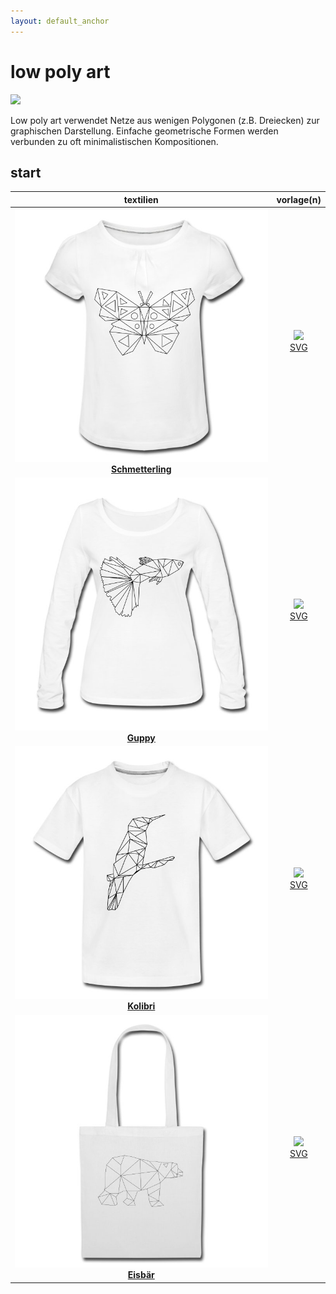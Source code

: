 ```yaml
---
layout: default_anchor
---
```

# low poly art

<img src="https://selber-ausmalen.de/designs/low-poly-art/hummingbird.svg" height="256">

Low poly art verwendet Netze aus wenigen Polygonen (z.B. Dreiecken) zur graphischen Darstellung. Einfache geometrische Formen werden verbunden zu oft minimalistischen Kompositionen.

## start

| textilien  | vorlage(n) |
|:--:|:--:|
|[![](butterfly.jpg) <br> **Schmetterling**](https://selber-ausmalen.de/shop.html#!/low+poly+art+-+schmetterling?idea=5ecc3a48e447421121d294b2) | [![](https://upload.wikimedia.org/wikipedia/commons/8/84/Farm-Fresh_file_extension_pdf.png)](https://selber-ausmalen.de/designs/low-poly-art/butterfly.pdf) <br> [SVG](https://github.com/selber-ausmalen/designs/blob/master/low-poly-art/butterfly.svg) |
|[![](guppy.jpg) <br> **Guppy**](https://selber-ausmalen.de/shop.html#!/low+poly+art+-+guppy?idea=5ed777565fd3e4562b8216e4) | [![](https://upload.wikimedia.org/wikipedia/commons/8/84/Farm-Fresh_file_extension_pdf.png)](https://selber-ausmalen.de/designs/low-poly-art/guppy.pdf) <br> [SVG](https://github.com/selber-ausmalen/designs/blob/master/low-poly-art/guppy.svg) |
|[![](hummingbird.jpg) <br> **Kolibri**](https://selber-ausmalen.de/shop.html#!/low+poly+art+-+kolibri?idea=5ec7ea0222250929d5c22916) | [![](https://upload.wikimedia.org/wikipedia/commons/8/84/Farm-Fresh_file_extension_pdf.png)](https://selber-ausmalen.de/designs/low-poly-art/hummingbird.pdf) <br> [SVG](https://github.com/selber-ausmalen/designs/blob/master/low-poly-art/hummingbird.svg) |
|[![](polar-bear.jpg) <br> **Eisbär**](https://selber-ausmalen.de/shop.html#!/low+poly+art+-+eisbär?idea=5ed651d422250929d5ad326c) | [![](https://upload.wikimedia.org/wikipedia/commons/8/84/Farm-Fresh_file_extension_pdf.png)](https://selber-ausmalen.de/designs/low-poly-art/polar-bear.pdf) <br> [SVG](https://github.com/selber-ausmalen/designs/blob/master/low-poly-art/polar-bear.svg) |

